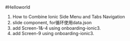 #Helloworld
1. How to Combine Ionic Side Menu and Tabs Navigation
2. slide component, for循环使用data.json
3. add Screen-1&-4 using onboarding-ionic3.
4. add Screen-9 using onboarding-ionic3.